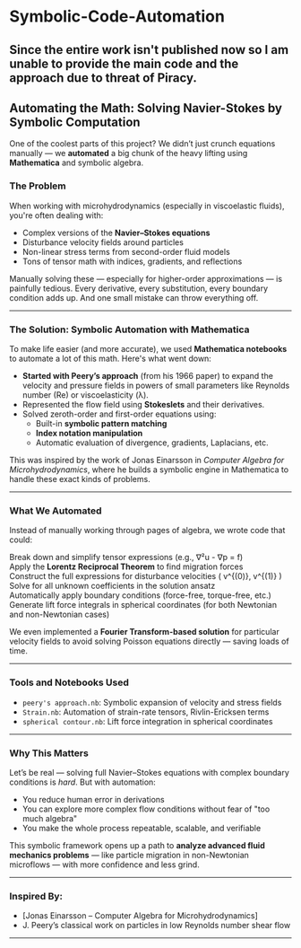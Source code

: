 # Symbolic-Code-Automation
## Since the entire work isn't published now so I am unable to provide the main code and the approach due to threat of Piracy.
##  Automating the Math: Solving Navier-Stokes by Symbolic Computation

One of the coolest parts of this project? We didn’t just crunch equations manually — we **automated** a big chunk of the heavy lifting using **Mathematica** and symbolic algebra.

###  The Problem

When working with microhydrodynamics (especially in viscoelastic fluids), you're often dealing with:
- Complex versions of the **Navier–Stokes equations**
- Disturbance velocity fields around particles
- Non-linear stress terms from second-order fluid models
- Tons of tensor math with indices, gradients, and reflections

Manually solving these — especially for higher-order approximations — is painfully tedious. Every derivative, every substitution, every boundary condition adds up. And one small mistake can throw everything off.

---

###  The Solution: Symbolic Automation with Mathematica

To make life easier (and more accurate), we used **Mathematica notebooks** to automate a lot of this math. Here's what went down:

- **Started with Peery’s approach** (from his 1966 paper) to expand the velocity and pressure fields in powers of small parameters like Reynolds number (Re) or viscoelasticity (λ).
- Represented the flow field using **Stokeslets** and their derivatives.
- Solved zeroth-order and first-order equations using:
  - Built-in **symbolic pattern matching**
  - **Index notation manipulation**
  - Automatic evaluation of divergence, gradients, Laplacians, etc.

This was inspired by the work of Jonas Einarsson in *Computer Algebra for Microhydrodynamics*, where he builds a symbolic engine in Mathematica to handle these exact kinds of problems.

---

###  What We Automated

Instead of manually working through pages of algebra, we wrote code that could:

 Break down and simplify tensor expressions (e.g., ∇²u - ∇p = f)  
 Apply the **Lorentz Reciprocal Theorem** to find migration forces  
 Construct the full expressions for disturbance velocities \( v^{(0)}, v^{(1)} \)  
 Solve for all unknown coefficients in the solution ansatz  
 Automatically apply boundary conditions (force-free, torque-free, etc.)  
 Generate lift force integrals in spherical coordinates (for both Newtonian and non-Newtonian cases)

We even implemented a **Fourier Transform-based solution** for particular velocity fields to avoid solving Poisson equations directly — saving loads of time.

---

###  Tools and Notebooks Used

- `peery's approach.nb`: Symbolic expansion of velocity and stress fields
- `Strain.nb`: Automation of strain-rate tensors, Rivlin-Ericksen terms
- `spherical contour.nb`: Lift force integration in spherical coordinates

---

###  Why This Matters

Let’s be real — solving full Navier–Stokes equations with complex boundary conditions is *hard*. But with automation:
- You reduce human error in derivations
- You can explore more complex flow conditions without fear of "too much algebra"
- You make the whole process repeatable, scalable, and verifiable

This symbolic framework opens up a path to **analyze advanced fluid mechanics problems** — like particle migration in non-Newtonian microflows — with more confidence and less grind.

---

###  Inspired By:

- [Jonas Einarsson – Computer Algebra for Microhydrodynamics]
- J. Peery’s classical work on particles in low Reynolds number shear flow

---

